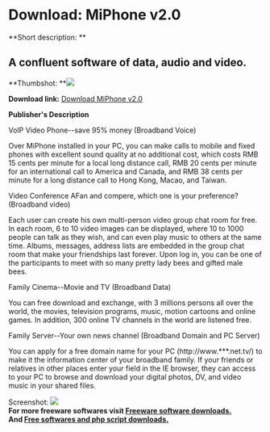 # Download: MiPhone v2.0

**Short description: **

## A confluent software of data, audio and video.

  
**Thumbshot: **![](http://www.freewarefiles.com/screenshot/miphone_md.gif)   
  
**Download link:** [Download MiPhone v2.0](http://freesoftwares.boysofts.com/MiPhone-V_program_17608.html)  
  

**Publisher's Description**  
  

VoIP Video Phone--save 95% money (Broadband Voice)

Over MiPhone installed in your PC, you can make calls to mobile and fixed
phones with excellent sound quality at no additional cost, which costs RMB 15
cents per minute for a local long distance call, RMB 20 cents per minute for
an international call to America and Canada, and RMB 38 cents per minute for a
long distance call to Hong Kong, Macao, and Taiwan.

Video Conference AFan and compere, which one is your preference? (Broadband
video)

Each user can create his own multi-person video group chat room for free. In
each room, 6 to 10 video images can be displayed, where 10 to 1000 people can
talk as they wish, and can even play music to others at the same time. Albums,
messages, address lists are embedded in the group chat room that make your
friendships last forever. Upon log in, you can be one of the participants to
meet with so many pretty lady bees and gifted male bees.

Family Cinema--Movie and TV (Broadband Data)

You can free download and exchange, with 3 millions persons all over the
world, the movies, television programs, music, motion cartoons and online
games. In addition, 300 online TV channels in the world are listened free.

Family Server--Your own news channel (Broadband Domain and PC Server)

You can apply for a free domain name for your PC (http://www.***.net.tv/) to
make it the information center of your broadband family. If your friends or
relatives in other places enter your field in the IE browser, they can access
to your PC to browse and download your digital photos, DV, and video music in
your shared files.

  
  
Screenshot: ![](http://www.freewarefiles.com/screenshot/miphone.gif)  
**For more freeware softwares visit [Freeware software downloads.](http://freesoftwares.boysofts.com/)**   
**And [Free softwares and php script downloads.](http://www.boysofts.com/)**

